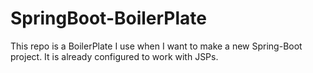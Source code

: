 # SpringBoot-BoilerPlate

This repo is a BoilerPlate I use when I want to make a new Spring-Boot project. It is already configured to work with JSPs.

